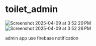 # toilet_admin



![Screenshot 2025-04-09 at 3 52 20 PM](https://github.com/user-attachments/assets/36275189-b6ed-4bd6-8119-9ca6e65f4748)
![Screenshot 2025-04-09 at 3 52 26 PM](https://github.com/user-attachments/assets/a1434759-1b55-4809-9a8f-a976b117214a)

admin app use firebase notification
